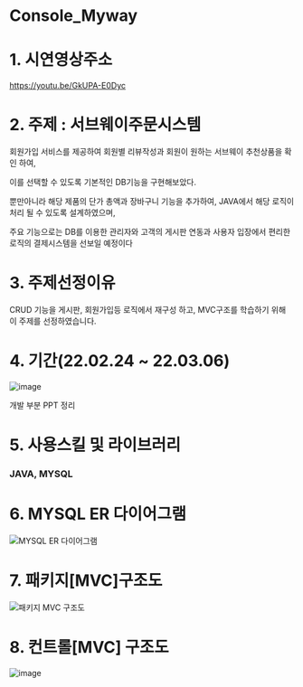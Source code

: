 # Console_Myway

# 1. 시연영상주소
https://youtu.be/GkUPA-E0Dyc

# 2. 주제 : 서브웨이주문시스템

회원가입 서비스를 제공하여 회원별 리뷰작성과 회원이 원하는 서브웨이 추천상품을 확인 하여,

이를 선택할 수 있도록 기본적인 DB기능을 구현해보았다.

뿐만아니라 해당 제품의 단가 총액과 장바구니 기능을 추가하여, JAVA에서 해당 로직이 처리 될 수 있도록 설계하였으며, 

주요 기능으로는 DB를 이용한 관리자와 고객의 게시판 연동과 사용자 입장에서 편리한 로직의 결제시스템을 선보일 예정이다


# 3. 주제선정이유
CRUD 기능을 게시판, 회원가입등 로직에서 재구성 하고, MVC구조를 학습하기 위해 이 주제를 선정하였습니다.



# 4. 기간(22.02.24 ~ 22.03.06)
![image](https://github.com/Ga0Kwon/Console_Myway/assets/121651318/52e5a93d-d5f4-40fd-9417-0f1c6943cb7e)

개발 부분 PPT 정리

# 5. 사용스킬 및 라이브러리
### JAVA, MYSQL

# 6. MYSQL ER 다이어그램
![MYSQL ER 다이어그램](https://user-images.githubusercontent.com/121651511/221502785-1da69d39-f5b9-49b5-a3f2-8bc5da73e8bd.jpg)

# 7. 패키지[MVC]구조도
![패키지 MVC 구조도](https://user-images.githubusercontent.com/121651511/221502744-7945e9a5-985d-4557-aabd-f5ada6195dcc.png)

# 8. 컨트롤[MVC] 구조도
![image](https://github.com/Ga0Kwon/Console_Myway/assets/121651318/e99a00ae-fb08-4e73-84cc-75f4486d6ddd)

